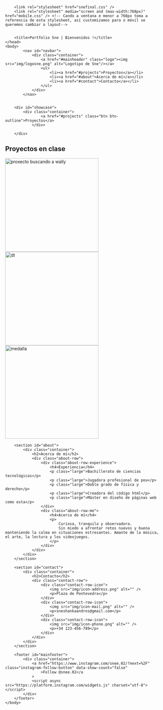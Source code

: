 <!DOCTYPE html>
<html lang="en">
	<head>
		<meta charset="UTF-8" />
		<meta http-equiv="X-UA-Compatible" content="IE=edge" /> <!-- o atributo ten que ver coa compatibilidade do navegador onde se consulta a páxina web (http-equiv=”X-UA-Compatible”), e onde no atributo content, o valor ie=edge fai referencia ao antigo navegador Internet Explorer-->
		<meta name="viewport" content="width=device-width, initial-scale=1.0" /><!-- A metaetiqueta da ventana gráfica indica que o sitio web seguirá o ancho do dispositivo no que estea o usuario, xa sexa un móbil ou o escritorio-->
		
		<link rel="stylesheet" href="snefinal.css" />
		<link rel="stylesheet" media="screen and (max-width:768px)" href="mobile.css" /> <!-- Cando a ventana e menor a 768px toma a referencia de esta stylesheet, así customizamos para o móvil se queremos cambiar o layout-->
		
		
		<title>Portfolio Sne | Bienvenidos !</title>
	</head>
	<body>
			<nav id="navbar">
				<div class="container">
					<a href="#mainheader" class="logo"><img src="img/logosne.png" alt="Logotipo de Sne"/></a>
					<ul>
						<li><a href="#projects">Proyectos</a></li>
						<li><a href="#about">Acerca de mí</a></li>
						<li><a href="#contact">Contacto</a></li>
					</ul>
				</div>
			</nav>
		

		<div id="showcase">
			<div class="container">
					<a href="#projects" class="btn btn-outline">Proyectos</a>
				</div>
			
		</div>
<section id="projects">
			<div class="container">
				<h2>Proyectos en clase</h2>
				<div class="projects-row">
					<div class="projects-row-detail">
						<a href="https://youtu.be/6jkV50sT5z4"> <img src="img/wally.png" height="300" width="auto"
							alt="proxecto buscando a wally" /> </a>
					</div>
					<div class="projects-row-detail">
						<img src="img/trabajo.jpeg" alt="dt" width="auto" height="300" />
					</div>
					<div class="projects-row-detail">
						<a href="https://youtu.be/KzMu0wjb3pM"> <img src="img/medalla.png" alt="medalla" width="auto" height="300" /> </a>
					</div>
				</div>
			</div>
		</section>

		<section id="about">
			<div class="container">
				<h2>Acerca de mí</h2>
				<div class="about-row">
					<div class="about-row-experience">
						<h4>Experiencia</h4>
						<p class="large">Bachillerato de ciencias tecnológicas</p>
						<p class="large">Jugadora profesional de pou</p>
						<p class="large">Doble grado de física y derecho</p>
						<p class="large">Creadora del código html</p>
						<p class="large">Máster en diseño de páginas web como esta</p>
					</div>
					<div class="about-row-me">
						<h4>Acerca de mí</h4>
						<p>
							Curiosa, tranquila y observadora.
							Sin miedo a afrontar retos nuevos y buena manteniendo la calma en situaciones estresantes. Amante de la música, el arte, la lectura y los videojuegos. 
						</p>
					</div>
				</div>
			</div>
		</section>

		<section id="contact">
			<div class="container">
				<h2>Contacto</h2>
				<div class="contact-row">
					<div class="contact-row-icon">
						<img src="img/icon-address.png" alt="" />
						<p>Plaza de Pontevedra</p>
					</div>
					<div class="contact-row-icon">
						<img src="img/icon-mail.png" alt="" />
						<p>sneshankaandres@gmail.com</p>
					</div>
					<div class="contact-row-icon">
						<img src="img/icon-phone.png" alt="" />
						<p>+34 123-456-789</p>
					</div>
				</div>
			</div>
		</section>

		<footer id="mainfooter">
			<div class="container">
				<a href="https://www.instagram.com/snee.02/?next=%2F" class="instagram-follow-button" data-show-count="false"
					>Follow @snee.02</a
				>
				<script async src="https://platform.instagram.com/widgets.js" charset="utf-8"></script>
			</div>
		</footer>
	</body>
</html>
